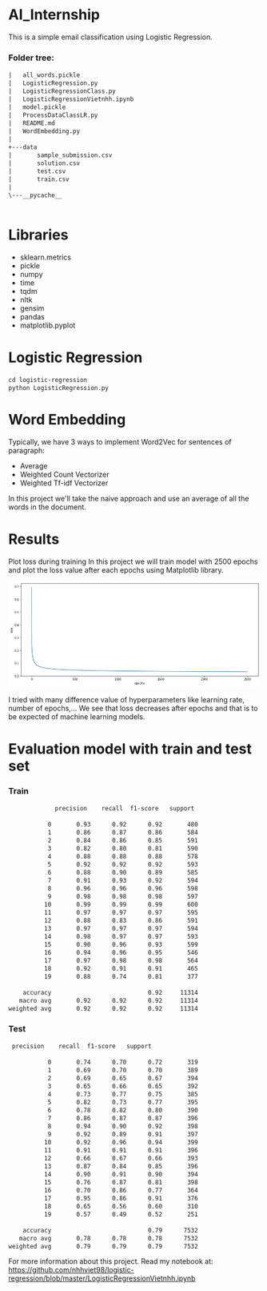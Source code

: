 # AI_Internship
This is a simple email classification using Logistic Regression.

### Folder tree:
```
|   all_words.pickle
|   LogisticRegression.py
|   LogisticRegressionClass.py
|   LogisticRegressionVietnhh.ipynb
|   model.pickle
|   ProcessDataClassLR.py
|   README.md
|   WordEmbedding.py
|
+---data
|       sample_submission.csv
|       solution.csv
|       test.csv
|       train.csv
|
\---__pycache__


```
# Libraries
- sklearn.metrics
- pickle
- numpy
- time
- tqdm
- nltk
- gensim
- pandas
- matplotlib.pyplot

# Logistic Regression
```
cd logistic-regression
python LogisticRegression.py
```

# Word Embedding
Typically, we have 3 ways to implement Word2Vec for sentences of paragraph:

* Average
* Weighted Count Vectorizer
* Weighted Tf-idf Vectorizer

In this project we'll take the naive approach and use an average of all the words in the document.

# Results

 Plot loss during training
In this project we will train model with 2500 epochs and plot the loss value after each epochs using Matplotlib library.

<p align="center">
<img src="loss_graph/loss_graph.png">
</p>

 I tried with many difference value of hyperparameters like learning rate, number of epochs,...
We see that loss decreases after epochs and that is to be expected of machine learning models.

# Evaluation model with train and test set

### Train
```
             precision    recall  f1-score   support

           0       0.93      0.92      0.92       480
           1       0.86      0.87      0.86       584
           2       0.84      0.86      0.85       591
           3       0.82      0.80      0.81       590
           4       0.88      0.88      0.88       578
           5       0.92      0.92      0.92       593
           6       0.88      0.90      0.89       585
           7       0.91      0.93      0.92       594
           8       0.96      0.96      0.96       598
           9       0.98      0.98      0.98       597
          10       0.99      0.99      0.99       600
          11       0.97      0.97      0.97       595
          12       0.88      0.83      0.86       591
          13       0.97      0.97      0.97       594
          14       0.98      0.97      0.97       593
          15       0.90      0.96      0.93       599
          16       0.94      0.96      0.95       546
          17       0.97      0.98      0.98       564
          18       0.92      0.91      0.91       465
          19       0.88      0.74      0.81       377

    accuracy                           0.92     11314
   macro avg       0.92      0.92      0.92     11314
weighted avg       0.92      0.92      0.92     11314
```

### Test
```
 precision    recall  f1-score   support

           0       0.74      0.70      0.72       319
           1       0.69      0.70      0.70       389
           2       0.69      0.65      0.67       394
           3       0.65      0.66      0.65       392
           4       0.73      0.77      0.75       385
           5       0.82      0.73      0.77       395
           6       0.78      0.82      0.80       390
           7       0.86      0.87      0.87       396
           8       0.94      0.90      0.92       398
           9       0.92      0.89      0.91       397
          10       0.92      0.96      0.94       399
          11       0.91      0.91      0.91       396
          12       0.66      0.67      0.66       393
          13       0.87      0.84      0.85       396
          14       0.90      0.91      0.90       394
          15       0.76      0.87      0.81       398
          16       0.70      0.86      0.77       364
          17       0.95      0.86      0.91       376
          18       0.65      0.56      0.60       310
          19       0.57      0.49      0.52       251

    accuracy                           0.79      7532
   macro avg       0.78      0.78      0.78      7532
weighted avg       0.79      0.79      0.79      7532
```

For more information about this project. Read my notebook at: 
https://github.com/nhhviet98/logistic-regression/blob/master/LogisticRegressionVietnhh.ipynb
